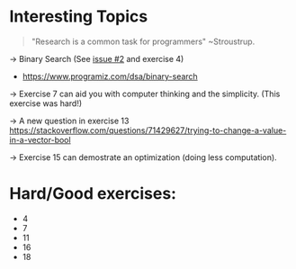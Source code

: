 # Interesting Topics

> "Research is a common task for programmers" ~Stroustrup.

-> Binary Search (See [issue #2](https://github.com/ThiaudioTT/C-plus-plus-ProgrammingPrinciples/issues/2) and exercise 4)

- https://www.programiz.com/dsa/binary-search

-> Exercise 7 can aid you with computer thinking and the simplicity. (This exercise was hard!)

-> A new question in exercise 13
    https://stackoverflow.com/questions/71429627/trying-to-change-a-value-in-a-vector-bool

-> Exercise 15 can demostrate an optimization (doing less computation).

# Hard/Good exercises:
- 4 
- 7
- 11
- 16
- 18